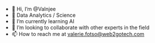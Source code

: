 - 👋 Hi, I’m @Valnjee
- 👀 Data Analytics / Science
- 🌱 I’m currently learning AI
- 💞️ I’m looking to collaborate with other experts in the field
- 📫 How to reach me at valerie.fotso@web2gotech.com

<!---
Valnjee/Valnjee is a ✨ Data Analytics / Scientist expert ✨ repository because its `README.md` (this file) appears on your GitHub profile.
You can click the Preview link to take a look at your changes.
--->
